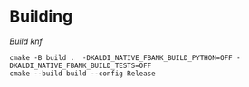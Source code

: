 # Building


*Build knf*

```console
cmake -B build .  -DKALDI_NATIVE_FBANK_BUILD_PYTHON=OFF -DKALDI_NATIVE_FBANK_BUILD_TESTS=OFF
cmake --build build --config Release
```